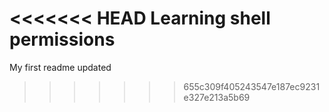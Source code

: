 <<<<<<< HEAD
Learning shell permissions
=======
My first readme updated
>>>>>>> 655c309f405243547e187ec9231e327e213a5b69
